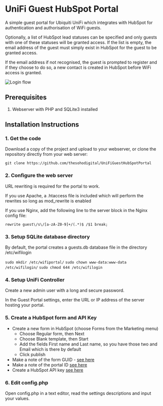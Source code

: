 # UniFi Guest HubSpot Portal

A simple guest portal for Ubiquiti UniFi which integrates with HubSpot for authentication and authorisation of WiFi guests.

Optionally, a list of HubSpot lead statuses can be specified and only guests with one of these statuses will be granted access. If the list is empty, the email address of the guest must simply exist in HubSpot for the guest to be granted access.

If the email address if not recognised, the guest is prompted to register and if they choose to do so, a new contact is created in HubSpot before WiFi access is granted.

![Login flow](https://thesohodigital.com/images/external/hubspot-unifi-flow.png)

## Prerequisites
1. Webserver with PHP and SQLite3 installed

## Installation Instructions

### 1. Get the code
Download a copy of the project and upload to your webserver, or clone the repository directly from your web server:

`git clone https://github.com/thesohodigital/UniFiGuestHubSpotPortal`

### 2. Configure the web server
URL rewriting is required for the portal to work.

If you use Apache, a .htaccess file is included which will perform the rewrites so long as mod_rewrite is enabled

If you use Nginx, add the following line to the server block in the Nginx config file:

`rewrite guest\/s\/[a-zA-Z0-9]+/(.*)$ /$1 break;`

### 3. Setup SQLite database directory
By default, the portal creates a guests.db database file in the directory /etc/wifilogin 

`sudo mkdir /etc/wifiportal/`
`sudo chown www-data:www-data /etc/wifilogin/`
`sudo chmod 644 /etc/wifilogin`

### 4. Setup UniFi Controller
Create a new admin user with a long and secure password.

In the Guest Portal settings, enter the URL or IP address of the server hosting your portal.

### 5. Create a HubSpot form and API Key

- Create a new form in HubSpot (choose Forms from the Marketing menu)
  - Choose Regular form, then Next
  - Choose Blank template, then Start
  - Add the fields First name and Last name, so you have those two and Email which is there by default
  - Click publish
- Make a note of the form GUID - [see here](https://knowledge.hubspot.com/articles/kcs_article/forms/find-your-form-guid)
- Make a note of the portal ID [see here](https://knowledge.hubspot.com/articles/kcs_article/account/manage-multiple-hubspot-accounts)
- Create a HubSpot API key [see here](https://knowledge.hubspot.com/articles/kcs_article/integrations/how-do-i-get-my-hubspot-api-key)

### 6. Edit config.php

Open config.php in a text editor, read the settings descriptions and input your values.
